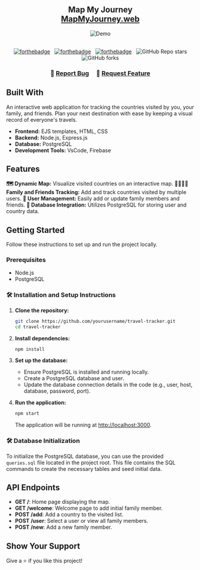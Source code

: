 <h2 align="center">
  Map My Journey <br/>
  <!-- update -->
  <a href="https://einavferrera-portfolio.web.app/" target="_blank">MapMyJourney.web</a>
</h2>
<div align="center">
  <!-- update -->
  <img alt="Demo" src="./Images/readme-img-mockup.png" />
</div>

<br/>

<center>

[![forthebadge](https://forthebadge.com/images/badges/built-with-love.svg)](https://forthebadge.com) &nbsp;
[![forthebadge](https://forthebadge.com/images/badges/made-with-javascript.svg)](https://forthebadge.com) &nbsp;
[![forthebadge](https://forthebadge.com/images/badges/open-source.svg)](https://forthebadge.com) &nbsp;
![GitHub Repo stars](https://img.shields.io/github/stars/EinavFerrera/MapMyJourney?color=red&logo=github&style=for-the-badge)
![GitHub forks](https://img.shields.io/github/forks/EinavFerrera/MapMyJourney?color=red&logo=github&style=for-the-badge)

</center>

<h3 align="center">
    🔹
    <a href="https://github.com/EinavFerrera/MapMyJourney/issues">Report Bug</a> &nbsp; &nbsp;
    🔹
    <a href="https://github.com/EinavFerrera/MapMyJourney/issues">Request Feature</a>
</h3>

## Built With

  <!-- update -->

An interactive web application for tracking the countries visited by you, your family, and friends. Plan your next destination with ease by keeping a visual record of everyone's travels.

- **Frontend:** EJS templates, HTML, CSS
- **Backend:** Node.js, Express.js
- **Database:** PostgreSQL
- **Development Tools:** VsCode, Firebase

## Features

**🗺️ Dynamic Map:** Visualize visited countries on an interactive map.
**👨‍👩‍👧‍👦 Family and Friends Tracking:** Add and track countries visited by multiple users.
**👥 User Management:** Easily add or update family members and friends.
**💾 Database Integration:** Utilizes PostgreSQL for storing user and country data.

## Getting Started

Follow these instructions to set up and run the project locally.

### Prerequisites

- Node.js
- PostgreSQL

### 🛠 Installation and Setup Instructions

1. **Clone the repository:**

   ```bash
   git clone https://github.com/yourusername/travel-tracker.git
   cd travel-tracker
   ```

2. **Install dependencies:**

   ```bash
   npm install
   ```

3. **Set up the database:**

   - Ensure PostgreSQL is installed and running locally.
   - Create a PostgreSQL database and user.
   - Update the database connection details in the code (e.g., user, host, database, password, port).

4. **Run the application:**

   ```bash
   npm start
   ```

   The application will be running at [http://localhost:3000](http://localhost:3000).

### 🛠 Database Initialization

To initialize the PostgreSQL database, you can use the provided `queries.sql` file located in the project root. This file contains the SQL commands to create the necessary tables and seed initial data.

## API Endpoints

- **GET /**: Home page displaying the map.
- **GET /welcome**: Welcome page to add initial family member.
- **POST /add**: Add a country to the visited list.
- **POST /user**: Select a user or view all family members.
- **POST /new**: Add a new family member.

## Show Your Support

Give a ⭐ if you like this project!
